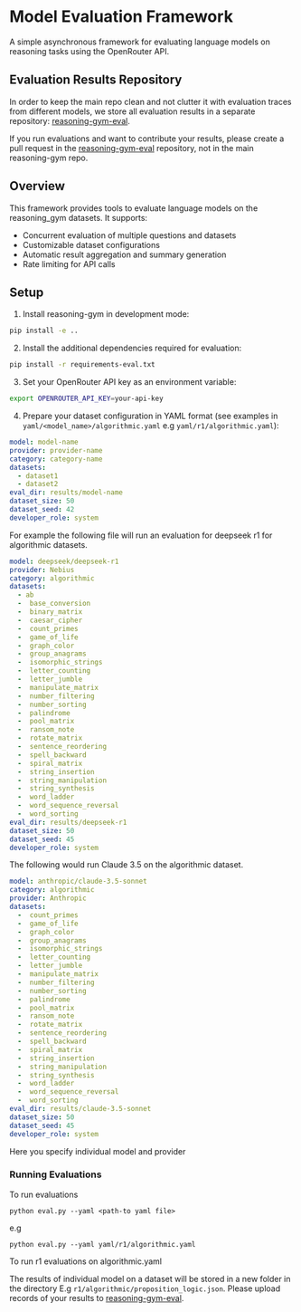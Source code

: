 # Model Evaluation Framework

A simple asynchronous framework for evaluating language models on reasoning tasks using the OpenRouter API.

## Evaluation Results Repository

In order to keep the main repo clean and not clutter it with evaluation traces from different models, we store all evaluation results in a separate repository: [reasoning-gym-eval](https://github.com/open-thought/reasoning-gym-eval).

If you run evaluations and want to contribute your results, please create a pull request in the [reasoning-gym-eval](https://github.com/open-thought/reasoning-gym-eval) repository, not in the main reasoning-gym repo.

## Overview

This framework provides tools to evaluate language models on the reasoning_gym datasets. It supports:
- Concurrent evaluation of multiple questions and datasets
- Customizable dataset configurations
- Automatic result aggregation and summary generation
- Rate limiting for API calls

## Setup

1. Install reasoning-gym in development mode:
```bash
pip install -e ..
```

2. Install the additional dependencies required for evaluation:
```bash
pip install -r requirements-eval.txt
```

3. Set your OpenRouter API key as an environment variable:
```bash
export OPENROUTER_API_KEY=your-api-key
```


4. Prepare your dataset configuration in YAML format (see examples in `yaml/<model_name>/algorithmic.yaml` e.g `yaml/r1/algorithmic.yaml`):
```yaml
model: model-name
provider: provider-name
category: category-name
datasets:
  - dataset1
  - dataset2
eval_dir: results/model-name
dataset_size: 50
dataset_seed: 42
developer_role: system

```
For example the following file will run an evaluation for deepseek r1 for algorithmic datasets.
``` yaml
model: deepseek/deepseek-r1
provider: Nebius
category: algorithmic
datasets:
  - ab
  -  base_conversion
  -  binary_matrix
  -  caesar_cipher
  -  count_primes
  -  game_of_life
  -  graph_color
  -  group_anagrams
  -  isomorphic_strings
  -  letter_counting
  -  letter_jumble
  -  manipulate_matrix
  -  number_filtering
  -  number_sorting
  -  palindrome
  -  pool_matrix
  -  ransom_note
  -  rotate_matrix
  -  sentence_reordering
  -  spell_backward
  -  spiral_matrix
  -  string_insertion
  -  string_manipulation
  -  string_synthesis
  -  word_ladder
  -  word_sequence_reversal
  -  word_sorting
eval_dir: results/deepseek-r1
dataset_size: 50
dataset_seed: 45
developer_role: system

```

 The following would run Claude 3.5 on the algorithmic dataset.
```yaml
model: anthropic/claude-3.5-sonnet
category: algorithmic
provider: Anthropic
datasets:
  -  count_primes
  -  game_of_life
  -  graph_color
  -  group_anagrams
  -  isomorphic_strings
  -  letter_counting
  -  letter_jumble
  -  manipulate_matrix
  -  number_filtering
  -  number_sorting
  -  palindrome
  -  pool_matrix
  -  ransom_note
  -  rotate_matrix
  -  sentence_reordering
  -  spell_backward
  -  spiral_matrix
  -  string_insertion
  -  string_manipulation
  -  string_synthesis
  -  word_ladder
  -  word_sequence_reversal
  -  word_sorting
eval_dir: results/claude-3.5-sonnet
dataset_size: 50
dataset_seed: 45
developer_role: system
```
Here you specify individual model and provider

### Running Evaluations

To run evaluations
```
python eval.py --yaml <path-to yaml file>
```
e.g
```
python eval.py --yaml yaml/r1/algorithmic.yaml
```
To run r1 evaluations on algorithmic.yaml


The results of individual model on a dataset will be stored in a new folder in the directory E.g `r1/algorithmic/proposition_logic.json`.
Please upload records of your results to [reasoning-gym-eval](https://github.com/open-thought/reasoning-gym-eval).
